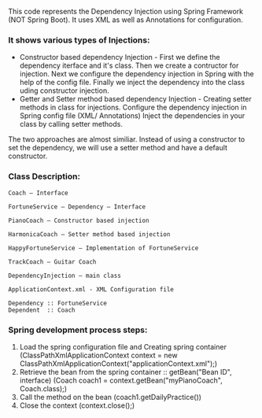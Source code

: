 This code represents the Dependency Injection using Spring Framework (NOT Spring Boot). It uses XML as well as Annotations for configuration.
### It shows various types of Injections:
- Constructor based dependency Injection - 
    First we define the dependency iterface and it's class. 
    Then we create a contructor for injection. Next we configure the dependency injection in Spring with the help of the config file.
    Finally we inject the dependency into the class uding constructor injection.
- Getter and Setter method based dependency Injection -
    Creating setter methods in class for injections.
    Configure the dependency injection in Spring config file (XML/ Annotations)
    Inject the dependencies in your class by calling setter methods.
    
The two approaches are almost similiar. Instead of using a constructor to set the dependency, we will use a setter method and have a default constructor.


### Class Description:
```
Coach – Interface

FortuneService – Dependency – Interface

PianoCoach – Constructor based injection

HarmonicaCoach – Setter method based injection

HappyFortuneService – Implementation of FortuneService

TrackCoach – Guitar Coach

DependencyInjection – main class

ApplicationContext.xml - XML Configuration file
```
```
Dependency :: FortuneService  
Dependent  :: Coach
``` 
### Spring development process steps:
  1) Load the spring configuration file and Creating spring container (ClassPathXmlApplicationContext context = new ClassPathXmlApplicationContext("applicationContext.xml");)
  2) Retrieve the bean from the spring container :: getBean("Bean ID", interface) (Coach coach1 = context.getBean("myPianoCoach", Coach.class);)
  3) Call the method on the bean (coach1.getDailyPractice())
  4) Close the context (context.close();)
  
  
